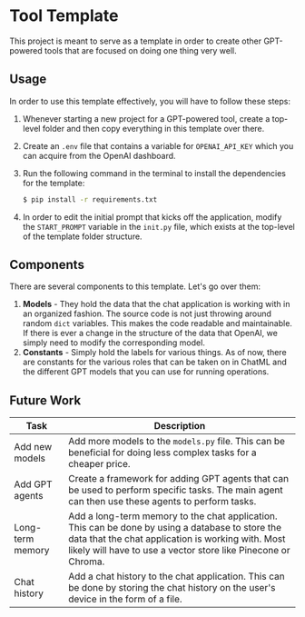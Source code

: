 # Tool Template

This project is meant to serve as a template in order to create other GPT-powered tools that are focused on doing one thing very well. 

## Usage

In order to use this template effectively, you will have to follow these steps:

1. Whenever starting a new project for a GPT-powered tool, create a top-level folder and then copy everything in this template over there.

2. Create an `.env` file that contains a variable for `OPENAI_API_KEY` which you can acquire from the OpenAI dashboard. 

3. Run the following command in the terminal to install the dependencies for the template:

   ```bash
   $ pip install -r requirements.txt
   ```

4. In order to edit the initial prompt that kicks off the application, modify the `START_PROMPT` variable in the `init.py` file, which exists at the top-level of the template folder structure. 

## Components

There are several components to this template. Let's go over them:

1. **Models** - They hold the data that the chat application is working with in an organized fashion. The source code is not just throwing around random `dict` variables. This makes the code readable and maintainable. If there is ever a change in the structure of the data that OpenAI, we simply need to modify the corresponding model. 
2. **Constants** - Simply hold the labels for various things. As of now, there are constants for the various roles that can be taken on in ChatML and the different GPT models that you can use for running operations. 

## Future Work
| Task | Description |
| --- | --- |
| Add new models | Add more models to the `models.py` file. This can be beneficial for doing less complex tasks for a cheaper price. |
| Add GPT agents | Create a framework for adding GPT agents that can be used to perform specific tasks. The main agent can then use these agents to perform tasks. |
| Long-term memory | Add a long-term memory to the chat application. This can be done by using a database to store the data that the chat application is working with. Most likely will have to use a vector store like Pinecone or Chroma. |
| Chat history | Add a chat history to the chat application. This can be done by storing the chat history on the user's device in the form of a file. |